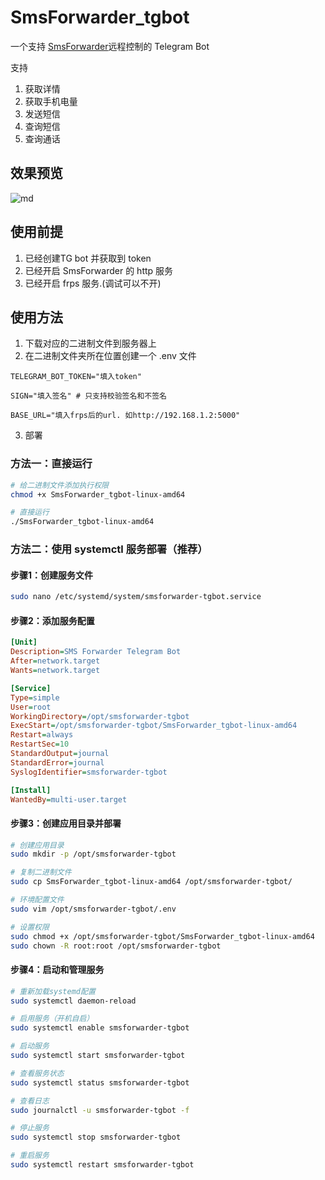 # SmsForwarder_tgbot

一个支持 [SmsForwarder](https://github.com/pppscn/SmsForwarder)远程控制的 Telegram Bot

支持

1. 获取详情
2. 获取手机电量
3. 发送短信
4. 查询短信
5. 查询通话

## 效果预览

![md](https://tncache1-f1.v3mh.com/image/2025/08/13/7b3eab9d9a128b846843a2feefe2e7d3.png)

## 使用前提

1. 已经创建TG bot 并获取到 token
2. 已经开启 SmsForwarder 的 http 服务
3. 已经开启 frps 服务.(调试可以不开)

## 使用方法

1. 下载对应的二进制文件到服务器上
2. 在二进制文件夹所在位置创建一个 .env 文件

```env
TELEGRAM_BOT_TOKEN="填入token"

SIGN="填入签名" # 只支持校验签名和不签名

BASE_URL="填入frps后的url. 如http://192.168.1.2:5000"
```

3. 部署

### 方法一：直接运行
```bash
# 给二进制文件添加执行权限
chmod +x SmsForwarder_tgbot-linux-amd64

# 直接运行
./SmsForwarder_tgbot-linux-amd64
```

### 方法二：使用 systemctl 服务部署（推荐）

#### 步骤1：创建服务文件
```bash
sudo nano /etc/systemd/system/smsforwarder-tgbot.service
```

#### 步骤2：添加服务配置
```ini
[Unit]
Description=SMS Forwarder Telegram Bot
After=network.target
Wants=network.target

[Service]
Type=simple
User=root
WorkingDirectory=/opt/smsforwarder-tgbot
ExecStart=/opt/smsforwarder-tgbot/SmsForwarder_tgbot-linux-amd64
Restart=always
RestartSec=10
StandardOutput=journal
StandardError=journal
SyslogIdentifier=smsforwarder-tgbot

[Install]
WantedBy=multi-user.target
```

#### 步骤3：创建应用目录并部署
```bash
# 创建应用目录
sudo mkdir -p /opt/smsforwarder-tgbot

# 复制二进制文件
sudo cp SmsForwarder_tgbot-linux-amd64 /opt/smsforwarder-tgbot/

# 环境配置文件
sudo vim /opt/smsforwarder-tgbot/.env

# 设置权限
sudo chmod +x /opt/smsforwarder-tgbot/SmsForwarder_tgbot-linux-amd64
sudo chown -R root:root /opt/smsforwarder-tgbot
```

#### 步骤4：启动和管理服务
```bash
# 重新加载systemd配置
sudo systemctl daemon-reload

# 启用服务（开机自启）
sudo systemctl enable smsforwarder-tgbot

# 启动服务
sudo systemctl start smsforwarder-tgbot

# 查看服务状态
sudo systemctl status smsforwarder-tgbot

# 查看日志
sudo journalctl -u smsforwarder-tgbot -f

# 停止服务
sudo systemctl stop smsforwarder-tgbot

# 重启服务
sudo systemctl restart smsforwarder-tgbot
```
